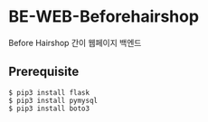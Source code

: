 # BE-WEB-Beforehairshop

Before Hairshop 간이 웹페이지 백엔드

## Prerequisite

```shell
$ pip3 install flask
$ pip3 install pymysql
$ pip3 install boto3
```

